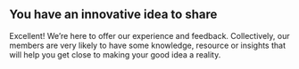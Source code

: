 ## You have an innovative idea to share ##

Excellent! We’re here to offer our experience and feedback. Collectively, our members are very likely to have some knowledge, resource or insights that will help you get close to making your good idea a reality.
